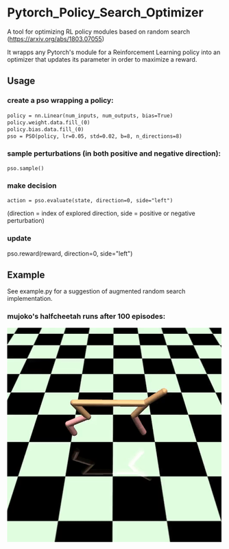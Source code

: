 # Pytorch_Policy_Search_Optimizer
A tool for optimizing RL policy modules based on random search (https://arxiv.org/abs/1803.07055)

It wrapps any Pytorch's module for a Reinforcement Learning policy into an optimizer that updates its parameter in order to maximize a reward.

## Usage
### create a pso wrapping a policy:
```
policy = nn.Linear(num_inputs, num_outputs, bias=True)
policy.weight.data.fill_(0)
policy.bias.data.fill_(0)
pso = PSO(policy, lr=0.05, std=0.02, b=8, n_directions=8)
```
### sample perturbations (in both positive and negative direction):
```
pso.sample()
```
### make decision
```
action = pso.evaluate(state, direction=0, side="left") 
```
(direction = index of explored direction, side = positive or negative perturbation)

### update
pso.reward(reward, direction=0, side="left")

## Example
See example.py for a suggestion of augmented random search implementation.

### mujoko's halfcheetah runs after 100 episodes:
![HalfCheetah_GIF](img/HalfCheetah.gif)
